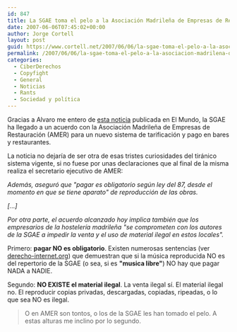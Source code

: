 ```yaml
---
id: 847
title: La SGAE toma el pelo a la Asociación Madrileña de Empresas de Restauración (AMER)
date: 2007-06-06T07:45:02+00:00
author: Jorge Cortell
layout: post
guid: https://www.cortell.net/2007/06/06/la-sgae-toma-el-pelo-a-la-asociacion-madrilena-de-empresas-de-restauracion-amer/
permalink: /2007/06/06/la-sgae-toma-el-pelo-a-la-asociacion-madrilena-de-empresas-de-restauracion-amer/
categories:
  - CiberDerechos
  - Copyfight
  - General
  - Noticias
  - Rants
  - Sociedad y polí­tica
---
```

Gracias a Alvaro me entero de <a target="_blank" title="Noticia El Mundo" href="https://www.elmundo.es/elmundo/2007/06/05/madrid/1181063282.html">esta noticia</a> publicada en El Mundo, la SGAE ha llegado a un acuerdo con la Asociación Madrileña de Empresas de Restauración (AMER) para un nuevo sistema de tarificación y pago en bares y restaurantes.

La noticia no dejarí­a de ser otra de esas tristes curiosidades del tiránico sistema vigente, si no fuese por unas declaraciones que al final de la misma realiza el secretario ejecutivo de AMER:

_Además, aseguró que "pagar es obligatorio según ley del 87, desde el momento en que se tiene aparato" de reproducción de las obras._

_[...]_

_Por otra parte, el acuerdo alcanzado hoy implica también que los empresarios de la hostelerí­a madrileña "se comprometen con los autores de la SGAE a impedir la venta y el uso de material ilegal en estos locales"._

Primero: **pagar NO es obligatorio**. Existen numerosas sentencias (ver <a title="Noticia en Derecho-Internet.org" target="_blank" href="https://derecho-internet.org/node/410">derecho-internet.org</a>) que demuestran que si la música reproducida NO es del repertorio de la SGAE (o sea, si es **"musica libre"**) NO hay que pagar NADA a NADIE.

Segundo: **NO EXISTE el material ilegal**. La venta ilegal sí­. El material ilegal no. El reproducir copias privadas, descargadas, copiadas, ripeadas, o lo que sea NO es ilegal.

> O en AMER son tontos, o los de la SGAE les han tomado el pelo. A estas alturas me inclino por lo segundo.